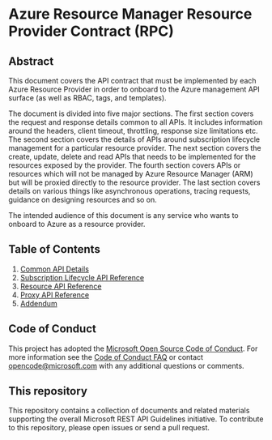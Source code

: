 # Azure Resource Manager Resource Provider Contract (RPC)

## Abstract
This document covers the API contract that must be implemented by each Azure Resource Provider in order to onboard to the Azure management API surface (as well as RBAC, tags, and templates).

The document is divided into five major sections. The first section covers the request and response details common to all APIs. It includes information around the headers, client timeout, throttling, response size limitations etc. The second section covers the details of APIs around subscription lifecycle management for a particular resource provider. The next section covers the create, update, delete and read APIs that needs to be implemented for the resources exposed by the provider. The fourth section covers APIs or resources which will not be managed by Azure Resource Manager (ARM) but will be proxied directly to the resource provider. The last section covers details on various things like asynchronous operations, tracing requests, guidance on designing resources and so on.

The intended audience of this document is any service who wants to onboard to Azure as a resource provider.

## Table of Contents
1. [Common API Details](v1.0/common-api-details.md) <br/>
2. [Subscription Lifecycle API Reference](v1.0/subscription-lifecycle-api-reference.md) <br/>
3. [Resource API Reference](v1.0/resource-api-reference.md) <br/>
4. [Proxy API Reference](v1.0/proxy-api-reference.md)
5. [Addendum](v1.0/Addendum.md)

## Code of Conduct
This project has adopted the [Microsoft Open Source Code of Conduct](https://opensource.microsoft.com/codeofconduct/). For more information see the [Code of Conduct FAQ](https://opensource.microsoft.com/codeofconduct/faq/) or contact opencode@microsoft.com with any additional questions or comments.

## This repository
This repository contains a collection of documents and related materials supporting the overall Microsoft REST API Guidelines initiative. To contribute to this repository, please open issues or send a pull request.
